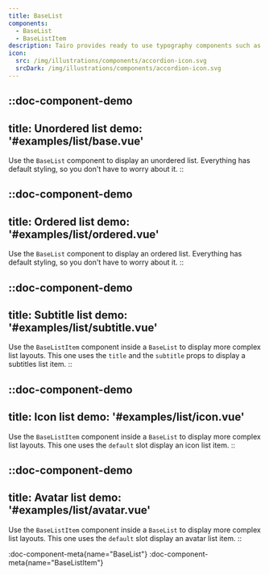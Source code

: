 ```yaml
---
title: BaseList
components:
  - BaseList
  - BaseListItem
description: Tairo provides ready to use typography components such as heading, paragraphs and text, with many customization options.
icon:
  src: /img/illustrations/components/accordion-icon.svg
  srcDark: /img/illustrations/components/accordion-icon.svg
---
```


::doc-component-demo
---
title: Unordered list
demo: '#examples/list/base.vue'
---
Use the `BaseList` component to display an unordered list. Everything has default styling, so you don't have to worry about it.
::

::doc-component-demo
---
title: Ordered list
demo: '#examples/list/ordered.vue'
---
Use the `BaseList` component to display an ordered list. Everything has default styling, so you don't have to worry about it.
::

::doc-component-demo
---
title: Subtitle list
demo: '#examples/list/subtitle.vue'
---
Use the `BaseListItem` component inside a `BaseList`  to display more complex list layouts. This one uses the `title` and the `subtitle` props to display a subtitles list item.
::

::doc-component-demo
---
title: Icon list
demo: '#examples/list/icon.vue'
---
Use the `BaseListItem` component inside a `BaseList`  to display more complex list layouts. This one uses the `default` slot display an icon list item.
::

::doc-component-demo
---
title: Avatar list
demo: '#examples/list/avatar.vue'
---
Use the `BaseListItem` component inside a `BaseList`  to display more complex list layouts. This one uses the `default` slot display an avatar list item.
::


:doc-component-meta{name="BaseList"}
:doc-component-meta{name="BaseListItem"}